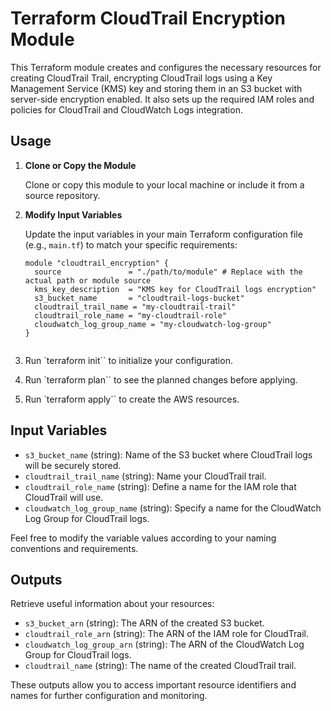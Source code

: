 # Terraform CloudTrail Encryption Module

This Terraform module creates and configures the necessary resources for creating CloudTrail Trail, encrypting CloudTrail logs using a Key Management Service (KMS) key and storing them in an S3 bucket with server-side encryption enabled. It also sets up the required IAM roles and policies for CloudTrail and CloudWatch Logs integration.

## Usage

1. **Clone or Copy the Module**

   Clone or copy this module to your local machine or include it from a source repository.

2. **Modify Input Variables**

   Update the input variables in your main Terraform configuration file (e.g., `main.tf`) to match your specific requirements:

   ```hcl
   module "cloudtrail_encryption" {
     source               = "./path/to/module" # Replace with the actual path or module source
     kms_key_description  = "KMS key for CloudTrail logs encryption"
     s3_bucket_name       = "cloudtrail-logs-bucket"
     cloudtrail_trail_name = "my-cloudtrail-trail"
     cloudtrail_role_name = "my-cloudtrail-role"
     cloudwatch_log_group_name = "my-cloudwatch-log-group"
   }


3. Run `terraform init`` to initialize your configuration.

4. Run `terraform plan`` to see the planned changes before applying.

5. Run `terraform apply`` to create the AWS resources.

## Input Variables

- `s3_bucket_name` (string): Name of the S3 bucket where CloudTrail logs will be securely stored.
- `cloudtrail_trail_name` (string): Name your CloudTrail trail.
- `cloudtrail_role_name` (string): Define a name for the IAM role that CloudTrail will use.
- `cloudwatch_log_group_name` (string): Specify a name for the CloudWatch Log Group for CloudTrail logs.

Feel free to modify the variable values according to your naming conventions and requirements.

## Outputs

Retrieve useful information about your resources:

- `s3_bucket_arn` (string): The ARN of the created S3 bucket.
- `cloudtrail_role_arn` (string): The ARN of the IAM role for CloudTrail.
- `cloudwatch_log_group_arn` (string): The ARN of the CloudWatch Log Group for CloudTrail logs.
- `cloudtrail_name` (string): The name of the created CloudTrail trail.

These outputs allow you to access important resource identifiers and names for further configuration and monitoring.